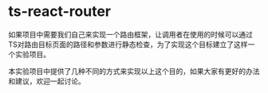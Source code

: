 # ts-react-router

如果项目中需要我们自己来实现一个路由框架，让调用者在使用的时候可以通过TS对路由目标页面的路径和参数进行静态检查，为了实现这个目标建立了这样一个实验项目。

本实验项目中提供了几种不同的方式来实现以上这个目的，如果大家有更好的办法和建议，欢迎一起讨论。